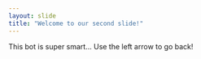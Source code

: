 ```yaml
---
layout: slide
title: "Welcome to our second slide!"
---
```

This bot is super smart...
Use the left arrow to go back!

